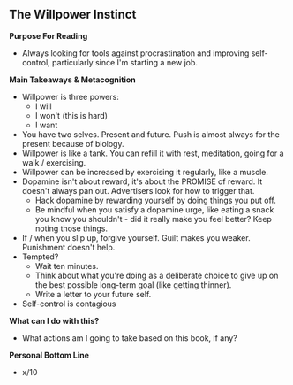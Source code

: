 ## The Willpower Instinct

**Purpose For Reading**
- Always looking for tools against procrastination and improving self-control, particularly since I'm starting a new job.
 
**Main Takeaways & Metacognition**
- Willpower is three powers:
	- I will 
	- I won't (this is hard)
	- I want
- You have two selves. Present and future. Push is almost always for the present because of biology.
- Willpower is like a tank. You can refill it with rest, meditation, going for a walk / exercising.
- Willpower can be increased by exercising it regularly, like a muscle. 
- Dopamine isn't about reward, it's about the PROMISE of reward. It doesn't always pan out. Advertisers look for how to trigger that.
	- Hack dopamine by rewarding yourself by doing things you put off.
	- Be mindful when you satisfy a dopamine urge, like eating a snack you know you shouldn't - did it really make you feel better? Keep noting those things.
- If / when you slip up, forgive yourself. Guilt makes you weaker. Punishment doesn't help.
- Tempted?
	- Wait ten minutes.
	- Think about what you're doing as a deliberate choice to give up on the best possible long-term goal (like getting thinner).
	- Write a letter to your future self.
- Self-control is contagious

**What can I do with this?**
- What actions am I going to take based on this book, if any?

**Personal Bottom Line**
- x/10

<!--stackedit_data:
eyJoaXN0b3J5IjpbLTg3NDU1OTU2XX0=
-->